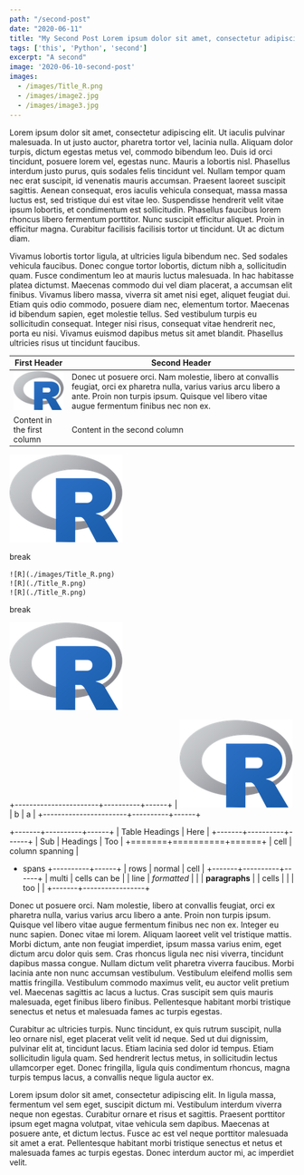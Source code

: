 ```yaml
---
path: "/second-post"
date: "2020-06-11"
title: "My Second Post Lorem ipsum dolor sit amet, consectetur adipiscing elit. Ut iaculis pulvinar malesuada."
tags: ['this', 'Python', 'second']
excerpt: "A second"
image: '2020-06-10-second-post'
images:
  - /images/Title_R.png
  - /images/image2.jpg
  - /images/image3.jpg
---
```


<p>
Lorem ipsum dolor sit amet, consectetur adipiscing elit. Ut iaculis pulvinar malesuada. In ut justo auctor, pharetra tortor vel, lacinia nulla. Aliquam dolor turpis, dictum egestas metus vel, commodo bibendum leo. Duis id orci tincidunt, posuere lorem vel, egestas nunc. Mauris a lobortis nisl. Phasellus interdum justo purus, quis sodales felis tincidunt vel. Nullam tempor quam nec erat suscipit, id venenatis mauris accumsan. Praesent laoreet suscipit sagittis. Aenean consequat, eros iaculis vehicula consequat, massa massa luctus est, sed tristique dui est vitae leo. Suspendisse hendrerit velit vitae ipsum lobortis, et condimentum est sollicitudin. Phasellus faucibus lorem rhoncus libero fermentum porttitor. Nunc suscipit efficitur aliquet. Proin in efficitur magna. Curabitur facilisis facilisis tortor ut tincidunt. Ut ac dictum diam.
</p>


<p>
Vivamus lobortis tortor ligula, at ultricies ligula bibendum nec. Sed sodales vehicula faucibus. Donec congue tortor lobortis, dictum nibh a, sollicitudin quam. Fusce condimentum leo at mauris luctus malesuada. In hac habitasse platea dictumst. Maecenas commodo dui vel diam placerat, a accumsan elit finibus. Vivamus libero massa, viverra sit amet nisi eget, aliquet feugiat dui. Etiam quis odio commodo, posuere diam nec, elementum tortor. Maecenas id bibendum sapien, eget molestie tellus. Sed vestibulum turpis eu sollicitudin consequat. Integer nisi risus, consequat vitae hendrerit nec, porta eu nisi. Vivamus euismod dapibus metus sit amet blandit. Phasellus ultricies risus ut tincidunt faucibus.
</p>

First Header | Second Header
------------ | -------------
![R](./Title_R.png) | Donec ut posuere orci. Nam molestie, libero at convallis feugiat, orci ex pharetra nulla, varius varius arcu libero a ante. Proin non turpis ipsum. Quisque vel libero vitae augue fermentum finibus nec non ex.
Content in the first column | Content in the second column


![R](./Title_R.png)

break
```grid|3
![R](./images/Title_R.png)
![R](./Title_R.png)
![R](./Title_R.png) 
```

break

![R](./Title_R.png)

+-----------------------+----------+------+
| ![R](./Title_R.png)   |    b     | a    |
+-----------------------+----------+------+


+-------+----------+------+
| Table Headings   | Here |
+-------+----------+------+
| Sub   | Headings | Too  |
+=======+==========+======+
| cell  | column spanning |
+ spans +----------+------+
| rows  | normal   | cell |
+-------+----------+------+
| multi | cells can be    |
| line  | *formatted*     |
|       | **paragraphs**  |
| cells |                 |
| too   |                 |
+-------+-----------------+


<p>

Donec ut posuere orci. Nam molestie, libero at convallis feugiat, orci ex pharetra nulla, varius varius arcu libero a ante. Proin non turpis ipsum. Quisque vel libero vitae augue fermentum finibus nec non ex. Integer eu nunc sapien. Donec vitae mi lorem. Aliquam laoreet velit vel tristique mattis. Morbi dictum, ante non feugiat imperdiet, ipsum massa varius enim, eget dictum arcu dolor quis sem. Cras rhoncus ligula nec nisi viverra, tincidunt dapibus massa congue. Nullam dictum velit pharetra viverra faucibus. Morbi lacinia ante non nunc accumsan vestibulum. Vestibulum eleifend mollis sem mattis fringilla. Vestibulum commodo maximus velit, eu auctor velit pretium vel. Maecenas sagittis ac lacus a luctus. Cras suscipit sem quis mauris malesuada, eget finibus libero finibus. Pellentesque habitant morbi tristique senectus et netus et malesuada fames ac turpis egestas.
</p>
<p>
Curabitur ac ultricies turpis. Nunc tincidunt, ex quis rutrum suscipit, nulla leo ornare nisl, eget placerat velit velit id neque. Sed ut dui dignissim, pulvinar elit at, tincidunt lacus. Etiam lacinia sed dolor id tempus. Etiam sollicitudin ligula quam. Sed hendrerit lectus metus, in sollicitudin lectus ullamcorper eget. Donec fringilla, ligula quis condimentum rhoncus, magna turpis tempus lacus, a convallis neque ligula auctor ex.
</p>
<p>
Lorem ipsum dolor sit amet, consectetur adipiscing elit. In ligula massa, fermentum vel sem eget, suscipit dictum mi. Vestibulum interdum viverra neque non egestas. Curabitur ornare et risus et sagittis. Praesent porttitor ipsum eget magna volutpat, vitae vehicula sem dapibus. Maecenas at posuere ante, et dictum lectus. Fusce ac est vel neque porttitor malesuada sit amet a erat. Pellentesque habitant morbi tristique senectus et netus et malesuada fames ac turpis egestas. Donec interdum auctor mi, ac imperdiet velit.